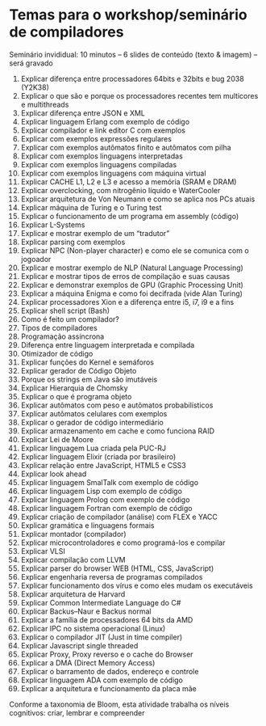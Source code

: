 # Temas para o workshop/seminário de compiladores

Seminário invididual: 10 minutos – 6 slides de conteúdo (texto & imagem) – será gravado

1. Explicar diferença entre processadores 64bits e 32bits e bug 2038 (Y2K38)
2. Explicar o que são e porque os processadores recentes tem multicores e multithreads
3. Explicar diferença entre JSON e XML
4. Explicar linguagem Erlang com exemplo de código
5. Explicar compilador e link editor C com exemplos
6. Explicar com exemplos expressões regulares
7. Explicar com exemplos autômatos finito e autômatos com pilha
8. Explicar com exemplos linguagens interpretadas
9. Explicar com exemplos linguagens compiladas
10. Explicar com exemplos linguagens com máquina virtual
11. Explicar CACHE L1, L2 e L3 e acesso a memória (SRAM e DRAM)
12. Explicar overclocking, com nitrogênio líquido e WaterCooler
13. Explicar arquitetura de Von Neumann e como se aplica nos PCs atuais
14. Explicar máquina de Turing e o Turing test
15. Explicar o funcionamento de um programa em assembly (código)
16. Explicar L-Systems
17. Explicar e mostrar exemplo de um “tradutor”
18. Explicar parsing com exemplos
19. Explicar NPC (Non-player character) e como ele se comunica com o jogoador
20. Explicar e mostrar exemplo de NLP (Natural Language Processing)
21. Explicar e mostrar tipos de erros de compilação e suas causas
22. Explicar e demonstrar exemplos de GPU (Graphic Processing Unit)
23. Explicar a máquina Enigma e como foi decifrada (vide Alan Turing)
24. Explicar processadores Xion e a diferença entre i5, i7, i9 e a fins
25. Explicar shell script (Bash)
26. Como é feito um compilador?
27. Tipos de compiladores
28. Programação assíncrona
29. Diferença entre linguagem interpretada e compilada
30. Otimizador de código
31. Explicar funções do Kernel e semáforos
32. Explicar gerador de Código Objeto
33. Porque os strings em Java são imutáveis
34. Explicar Hierarquia de Chomsky
35. Explicar o que é programa objeto
36. Explicar autômatos com peso e autômatos probabilísticos
37. Explicar autômatos celulares com exemplos
38. Explicar o gerador de código intermediário
39. Explicar armazenamento em cache e como funciona RAID
40. Explicar Lei de Moore
41. Explicar linguagem Lua criada pela PUC-RJ
42. Explicar linguagem Elixir (criada por brasileiro)
43. Explicar relação entre JavaScript, HTML5 e CSS3
44. Explicar look ahead
45. Explicar linguagem SmalTalk com exemplo de código
46. Explicar linguagem Lisp com exemplo de código
47. Explicar linguagem Prolog com exemplo de código
48. Explicar linguagem Fortran com exemplo de código
49. Explicar criação de compilador (análise) com FLEX e YACC
50. Explicar gramática e linguagens formais
51. Explicar montador (compilador)
52. Explicar microcontroladores e como programá-los e compilar
53. Explicar VLSI
54. Explicar compilação com LLVM
55. Explicar parser do browser WEB (HTML, CSS, JavaScript)
56. Explicar engenharia reversa de programas compilados
57. Explicar funcionamento dos vírus e como eles mudam os executáveis
58. Explicar arquitetura de Harvard
59. Explicar Common Intermediate Language do C#
60. Explicar Backus–Naur e Backus normal
61. Explicar a família de processadores 64 bits da AMD
62. Explicar IPC no sistema operacional (Linux)
63. Explicar o compilador JIT (Just in time compiler)
64. Explicar Javascript single threaded
65. Explicar Proxy, Proxy reverso e o cache do Browser
66. Explicar a DMA (Direct Memory Access)
67. Explicar o barramento de dados, endereço e controle
68. Explicar linguagem ADA com exemplo de código
69. Explicar a arquitetura e funcionamento da placa mãe

Conforme a taxonomia de Bloom, esta atividade trabalha os níveis cognitivos: criar, lembrar e compreender
